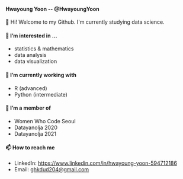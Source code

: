 #### Hwayoung Yoon -- @HwayoungYoon
👋 Hi! Welcome to my Github. I'm currently studying data science.

#### 👀 I’m interested in ...
* statistics & mathematics
* data analysis
* data visualization

#### 🌱 I’m currently working with
* R (advanced)
* Python (intermediate)

#### 💞️ I’m a member of
* Women Who Code Seoul
* Datayanolja 2020
* Datayanolja 2021

####  📫 How to reach me
* LinkedIn: https://www.linkedin.com/in/hwayoung-yoon-594712186
* Email: ghkdud204@gmail.com

<!---
HwayoungYoon/HwayoungYoon is a ✨ special ✨ repository because its `README.md` (this file) appears on your GitHub profile.
You can click the Preview link to take a look at your changes.
--->

